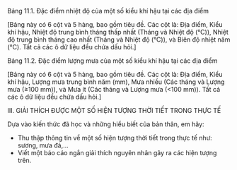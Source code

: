 Bảng 11.1. Đặc điểm nhiệt độ của một số kiểu khí hậu tại các địa điểm

[Bảng này có 6 cột và 5 hàng, bao gồm tiêu đề. Các cột là: Địa điểm, Kiểu khí hậu, Nhiệt độ trung bình tháng thấp nhất (Tháng và Nhiệt độ (°C)), Nhiệt độ trung bình tháng cao nhất (Tháng và Nhiệt độ (°C)), và Biên độ nhiệt năm (°C). Tất cả các ô dữ liệu đều chứa dấu hỏi.]

Bảng 11.2. Đặc điểm lượng mưa của một số kiểu khí hậu tại các địa điểm

[Bảng này có 6 cột và 5 hàng, bao gồm tiêu đề. Các cột là: Địa điểm, Kiểu khí hậu, Lượng mưa trung bình năm (mm), Mưa nhiều (Các tháng và Lượng mưa (≥100 mm)), và Mưa ít (Các tháng và Lượng mưa (<100 mm)). Tất cả các ô dữ liệu đều chứa dấu hỏi.]

III. GIẢI THÍCH ĐƯỢC MỘT SỐ HIỆN TƯỢNG THỜI TIẾT TRONG THỰC TẾ

Dựa vào kiến thức đã học và những hiểu biết của bản thân, em hãy:
- Thu thập thông tin về một số hiện tượng thời tiết trong thực tế như: sương, mưa đá,...
- Viết một báo cáo ngắn giải thích nguyên nhân gây ra các hiện tượng trên.